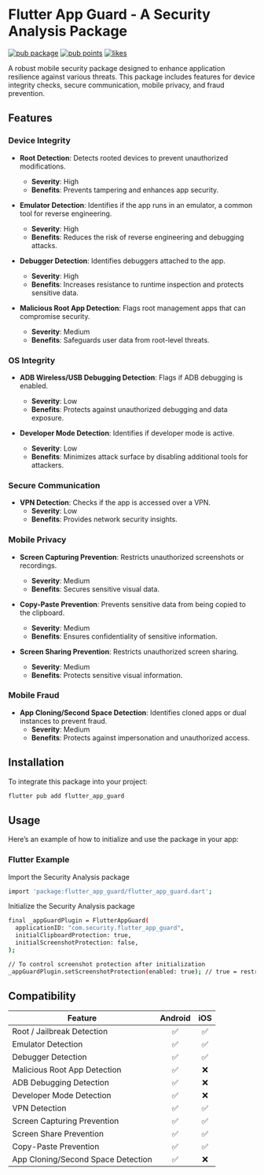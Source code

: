 
# Flutter App Guard - A Security Analysis Package

[![pub package](https://img.shields.io/pub/v/flutter_app_guard.svg)](https://pub.dev/packages/flutter_app_guard)
[![pub points](https://badges.bar/flutter_app_guard/pub%20points)](https://pub.dev/packages/flutter_app_guard/score)
[![likes](https://badges.bar/flutter_app_guard/likes)](https://pub.dev/packages/flutter_app_guard/score)


A robust mobile security package designed to enhance application resilience against various threats. This package includes features for device integrity checks, secure communication, mobile privacy, and fraud prevention.

## Features

### Device Integrity
- **Root Detection**: Detects rooted devices to prevent unauthorized modifications.
    - **Severity**: High
    - **Benefits**: Prevents tampering and enhances app security.

- **Emulator Detection**: Identifies if the app runs in an emulator, a common tool for reverse engineering.
    - **Severity**: High
    - **Benefits**: Reduces the risk of reverse engineering and debugging attacks.

- **Debugger Detection**: Identifies debuggers attached to the app.
    - **Severity**: High
    - **Benefits**: Increases resistance to runtime inspection and protects sensitive data.

- **Malicious Root App Detection**: Flags root management apps that can compromise security.
    - **Severity**: Medium
    - **Benefits**: Safeguards user data from root-level threats.

### OS Integrity
- **ADB Wireless/USB Debugging Detection**: Flags if ADB debugging is enabled.
    - **Severity**: Low
    - **Benefits**: Protects against unauthorized debugging and data exposure.

- **Developer Mode Detection**: Identifies if developer mode is active.
    - **Severity**: Low
    - **Benefits**: Minimizes attack surface by disabling additional tools for attackers.

### Secure Communication
- **VPN Detection**: Checks if the app is accessed over a VPN.
    - **Severity**: Low
    - **Benefits**: Provides network security insights.

### Mobile Privacy
- **Screen Capturing Prevention**: Restricts unauthorized screenshots or recordings.
    - **Severity**: Medium
    - **Benefits**: Secures sensitive visual data.

- **Copy-Paste Prevention**: Prevents sensitive data from being copied to the clipboard.
    - **Severity**: Medium
    - **Benefits**: Ensures confidentiality of sensitive information.

- **Screen Sharing Prevention**: Restricts unauthorized screen sharing.
    - **Severity**: Medium
    - **Benefits**: Protects sensitive visual information.

### Mobile Fraud
- **App Cloning/Second Space Detection**: Identifies cloned apps or dual instances to prevent fraud.
    - **Severity**: Medium
    - **Benefits**: Protects against impersonation and unauthorized access.

## Installation

To integrate this package into your project:

```bash
flutter pub add flutter_app_guard
```

## Usage

Here’s an example of how to initialize and use the package in your app:

### Flutter Example

Import the Security Analysis package
```bash
import 'package:flutter_app_guard/flutter_app_guard.dart';
```

Initialize the Security Analysis package
```bash
final _appGuardPlugin = FlutterAppGuard(
  applicationID: "com.security.flutter_app_guard",
  initialClipboardProtection: true,
  initialScreenshotProtection: false,
);

// To control screenshot protection after initialization
_appGuardPlugin.setScreenshotProtection(enabled: true); // true = restricted
```

## Compatibility

| Feature                             | Android | iOS  | 
| ----------------------------------- | :-----: | :--: | 
| Root / Jailbreak Detection          |   ✅    |   ✅  | 
| Emulator Detection                  |   ✅    |   ✅  | 
| Debugger Detection                  |   ✅    |   ✅  | 
| Malicious Root App Detection        |   ✅    |   ❌  | 
| ADB Debugging Detection             |   ✅    |   ❌  | 
| Developer Mode Detection            |   ✅    |   ❌  | 
| VPN Detection                       |   ✅    |   ✅  | 
| Screen Capturing Prevention         |   ✅    |   ✅  | 
| Screen Share Prevention             |   ✅    |   ✅  | 
| Copy-Paste Prevention               |   ✅    |   ✅  | 
| App Cloning/Second Space Detection  |   ✅    |   ❌  | 


